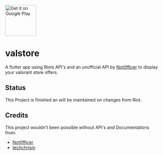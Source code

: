 <a class="badge" href="https://play.google.com/store/apps/details?id=de.zaroc.valstore&pcampaignid=pcampaignidMKT-Other-global-all-co-prtnr-pyPartBadge-Mar2515-1"><img height=100px alt="Get it on Google Play" src="https://play.google.com/intl/en_us/badges/static/images/badges/en_badge_web_generic.png"/></a>

# valstore

A flutter app using Riots API's and an unofficial API by [Not0fficer](https://github.com/NotOfficer) to display your valorant store offers.

## Status

This Project is finished an will be maintained on changes from Riot.

## Credits

This project wouldn't been possible without API's and Documentations from:

- [Not0fficer](https://github.com/Valorant-API)
- [techchrism](https://github.com/techchrism/valorant-api-docs)
